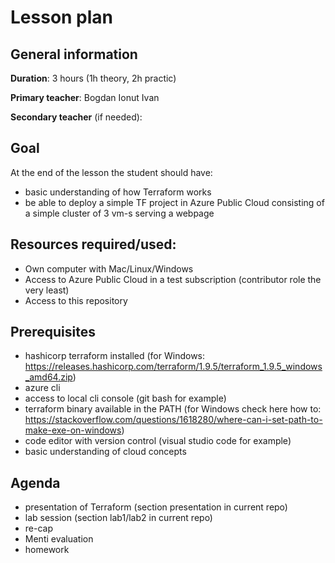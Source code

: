 # Lesson plan

## General information

**Duration**: 3 hours (1h theory, 2h practic)

**Primary teacher**: Bogdan Ionut Ivan

**Secondary teacher** (if needed):

## Goal
At the end of the lesson the student should have:

- basic understanding of how Terraform works
- be able to deploy a simple TF project in Azure Public Cloud consisting of a simple cluster of 3 vm-s serving a webpage


## Resources required/used:

- Own computer with Mac/Linux/Windows
- Access to Azure Public Cloud in a test subscription (contributor role the very least)
- Access to this repository

## Prerequisites

- hashicorp terraform installed (for Windows: https://releases.hashicorp.com/terraform/1.9.5/terraform_1.9.5_windows_amd64.zip)
- azure cli
- access to local cli console (git bash for example)
- terraform binary available in the PATH (for Windows check here how to: https://stackoverflow.com/questions/1618280/where-can-i-set-path-to-make-exe-on-windows)
- code editor with version control (visual studio code for example)
- basic understanding of cloud concepts

## Agenda

- presentation of Terraform (section presentation in current repo)
- lab session (section lab1/lab2 in current repo)
- re-cap
- Menti evaluation
- homework

